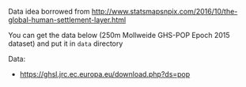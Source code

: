 Data idea borrowed from http://www.statsmapsnpix.com/2016/10/the-global-human-settlement-layer.html

You can get the data below (250m Mollweide GHS-POP Epoch 2015 dataset) and put it in `data` directory

Data:

* https://ghsl.jrc.ec.europa.eu/download.php?ds=pop

